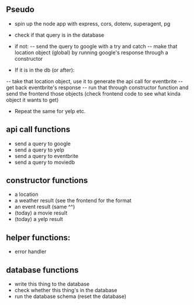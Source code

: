 Pseudo
-------------
- spin up the node app with express, cors, dotenv, superagent, pg

- check if that query is in the database

- if not:
-- send the query to google with a try and catch
-- make that location object (global) by running google's response through a constructor

- If it is in the db (or after):

-- take that location object, use it to generate the api call for eventbrite 
-- get back eventbrite's response
-- run that through constructor function and send the frontend those objects (check frontend code to see what kinda object it wants to get)

- Repeat the same for yelp etc.

## api call functions
- send a query to google
- send a query to yelp
- send a query to eventbrite
- send a query to moviedb

## constructor functions
- a location
- a weather result (see the frontend for the format
- an event result (same ^^)
- (today) a movie result
- (today) a yelp result

## helper functions:
- error handler

## database functions
- write this thing to the database
- check whether this thing's in the database
- run the database schema (reset the database)


